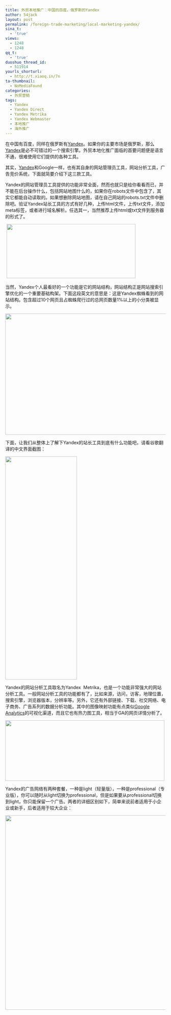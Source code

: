 ```yaml
---
title: 外贸本地推广：中国的百度，俄罗斯的Yandex
author: 54jack
layout: post
permalink: /foreign-trade-marketing/local-marketing-yandex/
sina_t:
  - 'true'
views:
  - 1248
  - 1248
qq_t:
  - 'true'
duoshuo_thread_id:
  - 511914
yourls_shorturl:
  - http://t.xiaoq.in/7n
ta-thumbnail:
  - NoMediaFound
categories:
  - 外贸营销
tags:
  - Yandex
  - Yandex Direct
  - Yandex Metrika
  - Yandex Webmaster
  - 本地推广
  - 海外推广
---
```

在中国有百度，同样在俄罗斯有<span class='wp_keywordlink_affiliate'><a href="http://blog.xiaoq.in/tag/yandex/" title="查看Yandex中的全部文章" target="_blank">Yandex</a></span>。如果你的主要市场是俄罗斯，那么<span class='wp_keywordlink_affiliate'><a href="http://blog.xiaoq.in/tag/yandex/" title="查看Yandex中的全部文章" target="_blank">Yandex</a></span>是必不可错过的一个搜索引擎。外贸本地化推广面临的首要问题便是语言不通，很难使用它们提供的各种工具。

其实，<span class='wp_keywordlink_affiliate'><a href="http://blog.xiaoq.in/tag/yandex/" title="查看Yandex中的全部文章" target="_blank">Yandex</a></span>和Google一样，也有其自身的网站管理员工具，网站分析工具，广告竞价系统，下面就简要介绍下这三款工具。

Yandex的网站管理员工具提供的功能非常全面，然而也就只是给你看看而已，并不能在后台操作什么，包括网站地图什么的，如果你在robots文件中包含了，其实它都能自动读取的。如果想删除网站地图，请在自己网站的robots.txt文件中删除吧。验证Yandex站长工具的方式有好几种，上传html文件，上传txt文件，添加meta标签，或者进行域名解析。任选其一，当然推荐上传html或txt文件到服务器的形式了。

 <img class="alignnone size-full wp-image-525" title="sitemap-yandex" src="http://blog.xiaoq.in/cdn/images/2011/08/sitemap-yandex.gif" alt="" width="405" height="170" />

当然，Yandex个人最看好的一个功能是它的网站结构，网站结构正是网站搜索引擎优化的一个重要基础构架。下面这段英文的意思是：这是Yandex蜘蛛看到的网站结构。包含超过10个网页且占蜘蛛爬行过的总网页数量1%以上的小分类被显示。

<img class="alignnone size-full wp-image-526" title="structure-yandex" src="http://blog.xiaoq.in/cdn/images/2011/08/structure-yandex.gif" alt="" width="825" height="380" />

下面，让我们从整体上了解下Yandex的站长工具到底有什么功能吧，请看谷歌翻译的中文界面截图：

<img class="alignnone size-full wp-image-527" title="sitemap-yandex-cn" src="http://blog.xiaoq.in/cdn/images/2011/08/sitemap-yandex-cn.gif" alt="" width="225" height="700" />

Yandex的网站分析工具取名为Yandex  Metrika，也是一个功能非常强大的网站分析工具。一般网站分析工具的功能都有了，比如来源，访问，访客，地理位置，搜索引擎，浏览器版本，分辨率等。另外，它还有外部链接、下载、社交网络、电子商务、广告系列的数据分析功能。其中的图像映射功能有点类似<span class='wp_keywordlink'><a href="http://blog.xiaoq.in/google-analytics/" title="Google Analytics" target="_blank">Google Analytics</a></span>的可视化渠道，而且它也有热力图工具，相当于GA的网页详情分析了。

<img class="alignnone size-full wp-image-528" title="paths-yandex-metrika" src="http://blog.xiaoq.in/cdn/images/2011/08/paths-yandex-metrika.gif" alt="" width="500" height="190" />

Yandex的广告网络有两种套餐，一种是light（轻量版），一种是professional（专业版），你可以随时从light切换为professional，但是如果要从professional切换到light，你只能保留一个广告。两者的详细区别如下，简单来说前者适用于小企业或新手，后者适用于较大企业：

<img class="alignnone size-full wp-image-529" title="direct" src="http://blog.xiaoq.in/cdn/images/2011/08/direct.gif" alt="" width="730" height="610" />

&nbsp;
